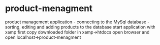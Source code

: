 # product-menagment
product management application - connecting to the MySql database - sorting, editing and adding products to the database
start application with xamp
first copy downloaded folder in xamp->htdocs
open browser and open localhost->product-menagment
